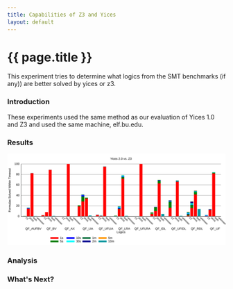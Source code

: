 ```yaml
---
title: Capabilities of Z3 and Yices
layout: default
---
```


# {{ page.title }}

This experiment tries to determine what logics from the SMT benchmarks (if any))
are better solved by yices or z3.

### Introduction

These experiments used the same method as our evaluation of Yices 1.0 and Z3 and 
used the same machine, elf.bu.edu.

### Results

![Results][1]

### Analysis


### What's Next?



[1]: img/power/power.svg